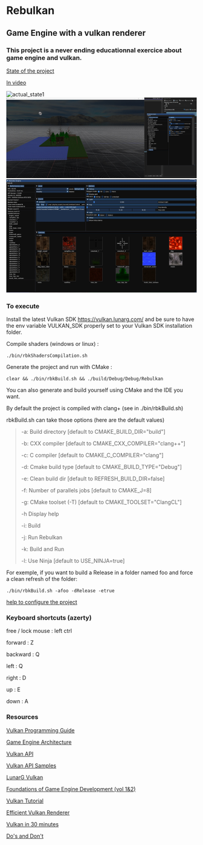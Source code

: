 # Rebulkan
## Game Engine with a vulkan renderer

### This project is a never ending educationnal exercice about game engine and vulkan.

[State of the project](https://github.com/users/galliume/projects/4/views/1)

[In video](https://www.youtube.com/watch?v=C7p9z6LhAig&list=PL4-Os8BWDCPmZt5HvJrSo6QDHkD9J4fJF)

![actual_state1](screenshots/fog_2.gif?raw=true "actual status")
![actual_state2](screenshots/grid.jpg?raw=true "actual status")
![actual_state3](screenshots/textures_list.jpg?raw=true "actual status")


### To execute 

Install the latest Vulkan SDK https://vulkan.lunarg.com/ and be sure to have the env variable VULKAN_SDK properly set to your Vulkan SDK installation folder.

Compile shaders (windows or linux) : 
```
./bin/rbkShadersCompilation.sh
```	

Generate the project and run with CMake :

```
clear && ./bin/rbkBuild.sh && ./build/Debug/Debug/Rebulkan
```

You can also generate and build yourself using CMake and the IDE you want.

By default the project is compiled with clang+ (see in ./bin/rbkBuild.sh)

rbkBuild.sh can take those options (here are the default values)

>-a: Build directory [default to CMAKE_BUILD_DIR="build"]
>
>-b: CXX compiler [default to CMAKE_CXX_COMPILER="clang++"]
>
>-c: C compiler [default to CMAKE_C_COMPILER="clang"]
>
>-d: Cmake build type [default to CMAKE_BUILD_TYPE="Debug"]
>
>-e: Clean build dir [default to REFRESH_BUILD_DIR=false]
>
>-f: Number of parallels jobs [default to CMAKE_J=8]
>
>-g: CMake toolset (-T) [default to CMAKE_TOOLSET="ClangCL"]
>
>-h Display help	
>
>-i: Build
>
>-j: Run Rebulkan
>
>-k: Build and Run
>
>-l: Use Ninja [default to USE_NINJA=true]

For exemple, if you want to build a Release in a folder named foo and force a clean refresh of the folder:

```
./bin/rbkBuild.sh -afoo -dRelease -etrue
```

[help to configure the project](https://github.com/galliume/rebulkan/wiki/Env-config)

### Keyboard shortcuts (azerty)

free / lock mouse : left ctrl

forward : Z 

backward : Q

left : Q

right : D

up : E

down : A

### Resources

[Vulkan Programming Guide](https://www.amazon.fr/Vulkan-Programming-Guide-Official-Learning/dp/0134464540/)

[Game Engine Architecture](https://www.amazon.fr/Engine-Architecture-Third-Jason-Gregory/dp/1138035459/)

[Vulkan API](https://www.khronos.org/registry/vulkan/specs/1.2-extensions/html/index.html)

[Vulkan API Samples](https://github.com/LunarG/VulkanSamples/tree/master/API-Samples)

[LunarG Vulkan](https://vulkan.lunarg.com/doc/sdk/1.2.162.1/linux/tutorial/html/00-intro.html)

[Foundations of Game Engine Development (vol 1&2)](https://foundationsofgameenginedev.com/)

[Vulkan Tutorial](https://vulkan-tutorial.com/)

[Efficient Vulkan Renderer](https://zeux.io/2020/02/27/writing-an-efficient-vulkan-renderer/)

[Vulkan in 30 minutes](https://renderdoc.org/vulkan-in-30-minutes.html)

[Do's and Don't](https://developer.nvidia.com/blog/vulkan-dos-donts/)
